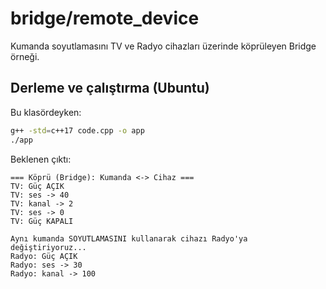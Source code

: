 # bridge/remote_device

Kumanda soyutlamasını TV ve Radyo cihazları üzerinde köprüleyen Bridge örneği.

## Derleme ve çalıştırma (Ubuntu)

Bu klasördeyken:

```bash
g++ -std=c++17 code.cpp -o app
./app
```

Beklenen çıktı:

```text
=== Köprü (Bridge): Kumanda <-> Cihaz ===
TV: Güç AÇIK
TV: ses -> 40
TV: kanal -> 2
TV: ses -> 0
TV: Güç KAPALI

Aynı kumanda SOYUTLAMASINI kullanarak cihazı Radyo'ya değiştiriyoruz...
Radyo: Güç AÇIK
Radyo: ses -> 30
Radyo: kanal -> 100
```